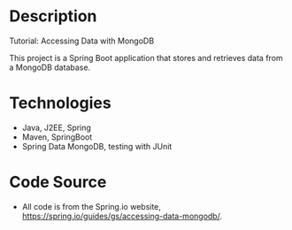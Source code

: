 # Description

Tutorial: Accessing Data with MongoDB

This project is a Spring Boot application that stores and retrieves data from a MongoDB database.

# Technologies
* Java, J2EE, Spring
* Maven, SpringBoot
* Spring Data MongoDB, testing with JUnit

# Code Source
* All code is from the Spring.io website, https://spring.io/guides/gs/accessing-data-mongodb/.
